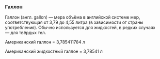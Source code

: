### Галлон
Галлон (англ. gallon) — мера объёма в английской системе мер, соответствующая от 3,79 до 4,55 литра (в зависимости от страны употребления). Обычно используется для жидкостей, в редких случаях — для твёрдых тел.

Американский галлон = 3,785411784 $\text{л}$

Американский жидкостный галлон = 3,78541 $\text{л}$
